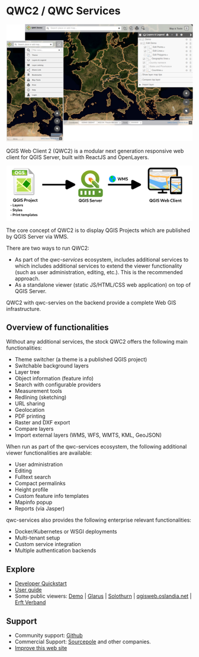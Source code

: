 # QWC2 / QWC Services

![QWC2](images/qwc2.png?style=centerme)

QGIS Web Client 2 (QWC2) is a modular next generation responsive web client for QGIS Server, built with ReactJS and OpenLayers.

![Overview](images/overview.png?style=centerme)

The core concept of QWC2 is to display QGIS Projects which are published by QGIS Server via WMS.

There are two ways to run QWC2:

- As part of the *qwc-services* ecosystem, includes additional services to which includes additional services to extend the viewer functionality (such as user administration, editing, etc.). This is the recommended approach.
- As a standalone viewer (static JS/HTML/CSS web application) on top of QGIS Server.

QWC2 with qwc-servies on the backend provide a complete Web GIS infrastructure.

## Overview of functionalities

Without any additional services, the stock QWC2 offers the following main functionalities:

- Theme switcher (a theme is a published QGIS project)
- Switchable background layers
- Layer tree
- Object information (feature info)
- Search with configurable providers
- Measurement tools
- Redlining (sketching)
- URL sharing
- Geolocation
- PDF printing
- Raster and DXF export
- Compare layers
- Import external layers (WMS, WFS, WMTS, KML, GeoJSON)

When run as part of the qwc-services ecosystem, the following additional viewer functionalities are available:

- User administration
- Editing
- Fulltext search
- Compact permalinks
- Height profile
- Custom feature info templates
- Mapinfo popup
- Reports (via Jasper)

qwc-services also provides the following enterprise relevant functionalities:

* Docker/Kubernetes or WSGI deployments
* Multi-tenant setup
* Custom service integration
* Multiple authentication backends

## Explore

* [Developer Quickstart](QuickStart.md)
* [User guide](UserGuide.md)
* Some public viewers: [Demo](https://qwc2.sourcepole.ch) | [Glarus](https://map.geo.gl.ch/) | [Solothurn](https://geo.so.ch/map/) | [qgisweb.oslandia.net](https://qgisweb.oslandia.net/) | [Erft Verband](http://webgis.erftverband.de)

## Support

* Community support: [Github](https://github.com/qgis/qwc2-demo-app/issues)
* Commercial Support: [Sourcepole](https://www.sourcepole.com/) and other companies.
* [Improve this web site](https://github.com/qwc-services/qwc-services.github.io/)
